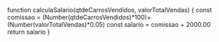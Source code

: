function calculaSalario(qtdeCarrosVendidos, valorTotalVendas) {
    const comissao = (Number(qtdeCarrosVendidos)*100)+(Number(valorTotalVendas)*0.05)
    const salario = comissao + 2000.00
    return salario
}